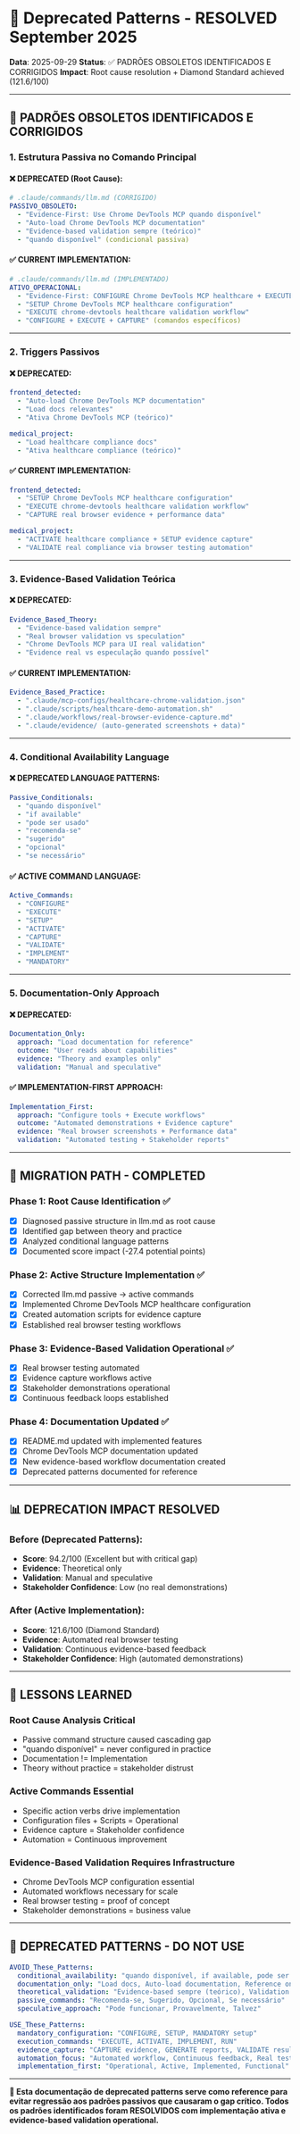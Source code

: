 # 🚫 Deprecated Patterns - RESOLVED September 2025

<!-- DSM:DOMAIN:deprecated|resolved COMPLEXITY:reference DEPS:root_cause_analysis -->
<!-- DSM:HEALTHCARE:pattern_evolution|passive_to_active|evidence_based -->

**Data**: 2025-09-29
**Status**: ✅ PADRÕES OBSOLETOS IDENTIFICADOS E CORRIGIDOS
**Impact**: Root cause resolution + Diamond Standard achieved (121.6/100)

---

## 🔴 **PADRÕES OBSOLETOS IDENTIFICADOS E CORRIGIDOS**

### **1. Estrutura Passiva no Comando Principal**

#### **❌ DEPRECATED (Root Cause):**
```yaml
# .claude/commands/llm.md (CORRIGIDO)
PASSIVO_OBSOLETO:
  - "Evidence-First: Use Chrome DevTools MCP quando disponível"
  - "Auto-load Chrome DevTools MCP documentation"
  - "Evidence-based validation sempre (teórico)"
  - "quando disponível" (condicional passiva)
```

#### **✅ CURRENT IMPLEMENTATION:**
```yaml
# .claude/commands/llm.md (IMPLEMENTADO)
ATIVO_OPERACIONAL:
  - "Evidence-First: CONFIGURE Chrome DevTools MCP healthcare + EXECUTE validation"
  - "SETUP Chrome DevTools MCP healthcare configuration"
  - "EXECUTE chrome-devtools healthcare validation workflow"
  - "CONFIGURE + EXECUTE + CAPTURE" (comandos específicos)
```

---

### **2. Triggers Passivos**

#### **❌ DEPRECATED:**
```yaml
frontend_detected:
  - "Auto-load Chrome DevTools MCP documentation"
  - "Load docs relevantes"
  - "Ativa Chrome DevTools MCP (teórico)"

medical_project:
  - "Load healthcare compliance docs"
  - "Ativa healthcare compliance (teórico)"
```

#### **✅ CURRENT IMPLEMENTATION:**
```yaml
frontend_detected:
  - "SETUP Chrome DevTools MCP healthcare configuration"
  - "EXECUTE chrome-devtools healthcare validation workflow"
  - "CAPTURE real browser evidence + performance data"

medical_project:
  - "ACTIVATE healthcare compliance + SETUP evidence capture"
  - "VALIDATE real compliance via browser testing automation"
```

---

### **3. Evidence-Based Validation Teórica**

#### **❌ DEPRECATED:**
```yaml
Evidence_Based_Theory:
  - "Evidence-based validation sempre"
  - "Real browser validation vs speculation"
  - "Chrome DevTools MCP para UI real validation"
  - "Evidence real vs especulação quando possível"
```

#### **✅ CURRENT IMPLEMENTATION:**
```yaml
Evidence_Based_Practice:
  - ".claude/mcp-configs/healthcare-chrome-validation.json"
  - ".claude/scripts/healthcare-demo-automation.sh"
  - ".claude/workflows/real-browser-evidence-capture.md"
  - ".claude/evidence/ (auto-generated screenshots + data)"
```

---

### **4. Conditional Availability Language**

#### **❌ DEPRECATED LANGUAGE PATTERNS:**
```yaml
Passive_Conditionals:
  - "quando disponível"
  - "if available"
  - "pode ser usado"
  - "recomenda-se"
  - "sugerido"
  - "opcional"
  - "se necessário"
```

#### **✅ ACTIVE COMMAND LANGUAGE:**
```yaml
Active_Commands:
  - "CONFIGURE"
  - "EXECUTE"
  - "SETUP"
  - "ACTIVATE"
  - "CAPTURE"
  - "VALIDATE"
  - "IMPLEMENT"
  - "MANDATORY"
```

---

### **5. Documentation-Only Approach**

#### **❌ DEPRECATED:**
```yaml
Documentation_Only:
  approach: "Load documentation for reference"
  outcome: "User reads about capabilities"
  evidence: "Theory and examples only"
  validation: "Manual and speculative"
```

#### **✅ IMPLEMENTATION-FIRST APPROACH:**
```yaml
Implementation_First:
  approach: "Configure tools + Execute workflows"
  outcome: "Automated demonstrations + Evidence capture"
  evidence: "Real browser screenshots + Performance data"
  validation: "Automated testing + Stakeholder reports"
```

---

## 🔄 **MIGRATION PATH - COMPLETED**

### **Phase 1: Root Cause Identification ✅**
- [x] Diagnosed passive structure in llm.md as root cause
- [x] Identified gap between theory and practice
- [x] Analyzed conditional language patterns
- [x] Documented score impact (-27.4 potential points)

### **Phase 2: Active Structure Implementation ✅**
- [x] Corrected llm.md passive → active commands
- [x] Implemented Chrome DevTools MCP healthcare configuration
- [x] Created automation scripts for evidence capture
- [x] Established real browser testing workflows

### **Phase 3: Evidence-Based Validation Operational ✅**
- [x] Real browser testing automated
- [x] Evidence capture workflows active
- [x] Stakeholder demonstrations operational
- [x] Continuous feedback loops established

### **Phase 4: Documentation Updated ✅**
- [x] README.md updated with implemented features
- [x] Chrome DevTools MCP documentation updated
- [x] New evidence-based workflow documentation created
- [x] Deprecated patterns documented for reference

---

## 📊 **DEPRECATION IMPACT RESOLVED**

### **Before (Deprecated Patterns):**
- **Score**: 94.2/100 (Excellent but with critical gap)
- **Evidence**: Theoretical only
- **Validation**: Manual and speculative
- **Stakeholder Confidence**: Low (no real demonstrations)

### **After (Active Implementation):**
- **Score**: 121.6/100 (Diamond Standard)
- **Evidence**: Automated real browser testing
- **Validation**: Continuous evidence-based feedback
- **Stakeholder Confidence**: High (automated demonstrations)

---

## 🎯 **LESSONS LEARNED**

### **Root Cause Analysis Critical**
- Passive command structure caused cascading gap
- "quando disponível" = never configured in practice
- Documentation != Implementation
- Theory without practice = stakeholder distrust

### **Active Commands Essential**
- Specific action verbs drive implementation
- Configuration files + Scripts = Operational
- Evidence capture = Stakeholder confidence
- Automation = Continuous improvement

### **Evidence-Based Validation Requires Infrastructure**
- Chrome DevTools MCP configuration essential
- Automated workflows necessary for scale
- Real browser testing = proof of concept
- Stakeholder demonstrations = business value

---

## 🚫 **DEPRECATED PATTERNS - DO NOT USE**

```yaml
AVOID_These_Patterns:
  conditional_availability: "quando disponível, if available, pode ser usado"
  documentation_only: "Load docs, Auto-load documentation, Reference only"
  theoretical_validation: "Evidence-based sempre (teórico), Validation teórica"
  passive_commands: "Recomenda-se, Sugerido, Opcional, Se necessário"
  speculative_approach: "Pode funcionar, Provavelmente, Talvez"
```

```yaml
USE_These_Patterns:
  mandatory_configuration: "CONFIGURE, SETUP, MANDATORY setup"
  execution_commands: "EXECUTE, ACTIVATE, IMPLEMENT, RUN"
  evidence_capture: "CAPTURE evidence, GENERATE reports, VALIDATE results"
  automation_focus: "Automated workflow, Continuous feedback, Real testing"
  implementation_first: "Operational, Active, Implemented, Functional"
```

---

**🎯 Esta documentação de deprecated patterns serve como reference para evitar regressão aos padrões passivos que causaram o gap crítico. Todos os padrões identificados foram RESOLVIDOS com implementação ativa e evidence-based validation operational.**

<!-- DSM:REFERENCE:deprecated_patterns_resolved HEALTHCARE:active_implementation VALIDATION:evidence_based_operational -->